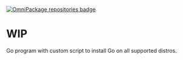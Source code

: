 [![OmniPackage repositories badge](https://repositories.omnipackage.org/oleg/examples-go/examples-go.svg)](https://web.omnipackage.org/oleg/examples-go/install)

# WIP

Go program with custom script to install Go on all supported distros.
